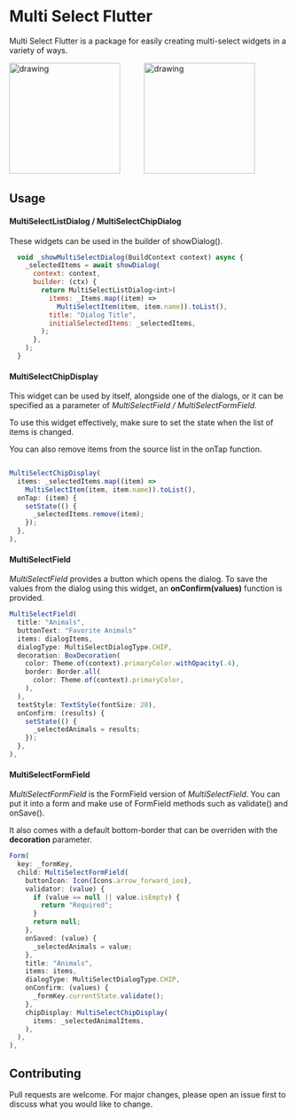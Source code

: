 # Multi Select Flutter

Multi Select Flutter is a package for easily creating multi-select widgets in a variety of ways.

<img src="https://i.imgur.com/Tl7VjCc.gif" alt="drawing" width="200"/>
&nbsp;&nbsp;&nbsp;&nbsp;&nbsp;&nbsp;&nbsp;&nbsp;&nbsp;
<img src="https://i.imgur.com/7ME7xZ5.gif" alt="drawing" width="200"/>

## Usage

#### MultiSelectListDialog / MultiSelectChipDialog

These widgets can be used in the builder of showDialog().

```javascript
  void _showMultiSelectDialog(BuildContext context) async {
    _selectedItems = await showDialog(
      context: context,
      builder: (ctx) {
        return MultiSelectListDialog<int>(
          items: _Items.map((item) => 
            MultiSelectItem(item, item.name)).toList(),
          title: "Dialog Title",
          initialSelectedItems: _selectedItems,
        );
      },
    );
  }

```
#### MultiSelectChipDisplay
This widget can be used by itself, alongside one of the dialogs, or it can be specified as a parameter of *MultiSelectField / MultiSelectFormField*.

To use this widget effectively, make sure to set the state when the list of items is changed.

You can also remove items from the source list in the onTap function.

```javascript

MultiSelectChipDisplay(
  items: _selectedItems.map((item) => 
    MultiSelectItem(item, item.name)).toList(),
  onTap: (item) {
    setState(() {
      _selectedItems.remove(item);
    });
  },
),
```
#### MultiSelectField
*MultiSelectField* provides a button which opens the dialog.
To save the values from the dialog using this widget, an **onConfirm(values)** function is provided.

```javascript
MultiSelectField(
  title: "Animals",
  buttonText: "Favorite Animals"
  items: dialogItems,
  dialogType: MultiSelectDialogType.CHIP,
  decoration: BoxDecoration(
    color: Theme.of(context).primaryColor.withOpacity(.4),
    border: Border.all(
      color: Theme.of(context).primaryColor,
    ),
  ),
  textStyle: TextStyle(fontSize: 20),
  onConfirm: (results) {
    setState(() {
      _selectedAnimals = results;
    });
  },
),
``` 

#### MultiSelectFormField
*MultiSelectFormField* is the FormField version of *MultiSelectField*. You can put it into a form and make use of FormField methods such as validate() and onSave().

It also comes with a default bottom-border that can be overriden with the **decoration** parameter.

```javascript
Form(
  key: _formKey,
  child: MultiSelectFormField(
    buttonIcon: Icon(Icons.arrow_forward_ios),
    validator: (value) {
      if (value == null || value.isEmpty) {
        return "Required";
      }
      return null;
    },
    onSaved: (value) {
      _selectedAnimals = value;
    },
    title: "Animals",
    items: items,
    dialogType: MultiSelectDialogType.CHIP,
    onConfirm: (values) {
      _formKey.currentState.validate();
    },
    chipDisplay: MultiSelectChipDisplay(
      items: _selectedAnimalItems,
    ),
  ),
),
```

## Contributing
Pull requests are welcome. For major changes, please open an issue first to discuss what you would like to change.

